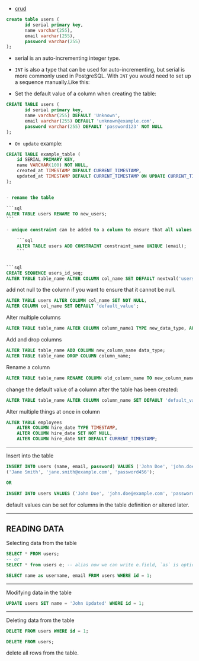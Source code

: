 - [crud](https://youtu.be/cnzka7kF5Zk?si=2vUGlr8IBdf3BhrJ&t=2127)

```sql
create table users (
       id serial primary key,
       name varchar(255),
       email varchar(255),
       password varchar(255)
);
```

- serial is an auto-incrementing integer type.
- `INT` is also a type that can be used for auto-incrementing, but serial is more commonly used in PostgreSQL. With `INT` you would need to set up a sequence manually.Like this:

- Set the default value of a column when creating the table:

```sql
CREATE TABLE users (
       id serial primary key,
       name varchar(255) DEFAULT 'Unknown',
       email varchar(255) DEFAULT 'unknown@example.com',
       password varchar(255) DEFAULT 'password123' NOT NULL
);
```

- `On update` example:

````sql
CREATE TABLE example_table (
    id SERIAL PRIMARY KEY,
    name VARCHAR(100) NOT NULL,
    created_at TIMESTAMP DEFAULT CURRENT_TIMESTAMP,
    updated_at TIMESTAMP DEFAULT CURRENT_TIMESTAMP ON UPDATE CURRENT_TIMESTAMP
);


- rename the table

```sql
ALTER TABLE users RENAME TO new_users;
```

- unique constraint can be added to a column to ensure that all values in the column are different.

    ```sql
    ALTER TABLE users ADD CONSTRAINT constraint_name UNIQUE (email);
    ```


```sql
CREATE SEQUENCE users_id_seq;
ALTER TABLE table_name ALTER COLUMN col_name SET DEFAULT nextval('users_id_seq');
````

add not null to the column if you want to ensure that it cannot be null.

```sql
ALTER TABLE users ALTER COLUMN col_name SET NOT NULL,
ALTER COLUMN col_name SET DEFAULT 'default_value';
```

Alter multiple columns

```sql
ALTER TABLE table_name ALTER COLUMN column_name1 TYPE new_data_type, ALTER COLUMN column_name2 TYPE new_data_type;
```

Add and drop columns

```sql
ALTER TABLE table_name ADD COLUMN new_column_name data_type;
ALTER TABLE table_name DROP COLUMN column_name;
```

Rename a column

```sql
ALTER TABLE table_name RENAME COLUMN old_column_name TO new_column_name;
```


change the default value of a column after the table has been created:

```sql
ALTER TABLE table_name ALTER COLUMN column_name SET DEFAULT 'default_value';
```

Alter multiple things at once in column

```sql
ALTER TABLE employees
    ALTER COLUMN hire_date TYPE TIMESTAMP,
    ALTER COLUMN hire_date SET NOT NULL,
    ALTER COLUMN hire_date SET DEFAULT CURRENT_TIMESTAMP;
```

---

Insert into the table

```sql
INSERT INTO users (name, email, password) VALUES ('John Doe', 'john.doe@example.com', 'password123'),
('Jane Smith', 'jane.smith@example.com', 'password456');

OR

INSERT INTO users VALUES ('John Doe', 'john.doe@example.com', 'password123');
```

default values can be set for columns in the table definition or altered later.

---

## READING DATA

Selecting data from the table

```sql
SELECT * FROM users;
-- or
SELECT * from users e; -- alias now we can write e.field, `as` is optional

```

```sql
SELECT name as username, email FROM users WHERE id = 1;
```

---

Modifying data in the table

```sql
UPDATE users SET name = 'John Updated' WHERE id = 1;
```

---

Deleting data from the table

```sql
DELETE FROM users WHERE id = 1;
```

```sql
DELETE FROM users;
```

delete all rows from the table.
